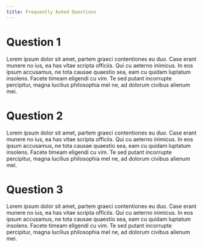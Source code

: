 ```yaml
---
title: Frequently Asked Questions
---
```


# Question 1

Lorem ipsum dolor sit amet, partem graeci contentiones eu duo. Case erant munere no ius, ea has vitae scripta officiis. Qui cu aeterno inimicus. In eos ipsum accusamus, ne tota causae quaestio sea, eam cu quidam luptatum insolens. Facete timeam eligendi cu vim. Te sed putant incorrupte percipitur, magna lucilius philosophia mel ne, ad dolorum civibus alienum mei.

# Question 2

Lorem ipsum dolor sit amet, partem graeci contentiones eu duo. Case erant munere no ius, ea has vitae scripta officiis. Qui cu aeterno inimicus. In eos ipsum accusamus, ne tota causae quaestio sea, eam cu quidam luptatum insolens. Facete timeam eligendi cu vim. Te sed putant incorrupte percipitur, magna lucilius philosophia mel ne, ad dolorum civibus alienum mei.

# Question 3

Lorem ipsum dolor sit amet, partem graeci contentiones eu duo. Case erant munere no ius, ea has vitae scripta officiis. Qui cu aeterno inimicus. In eos ipsum accusamus, ne tota causae quaestio sea, eam cu quidam luptatum insolens. Facete timeam eligendi cu vim. Te sed putant incorrupte percipitur, magna lucilius philosophia mel ne, ad dolorum civibus alienum mei.
